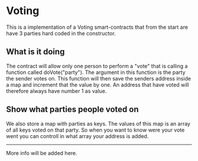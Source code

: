 # Voting

This is a implementation of a Voting smart-contracts that from the start are have 3 parties hard coded in the constructor.

## What is it doing
The contract will allow only one person to perform a "vote" that is calling a function called doVote("party"). The argument in this function is the party the sender votes on. This function will then save the senders address inside a map and increment that the value by one. 
An address that have voted will therefore always have number 1 as value. 

## Show what parties people voted on
We also store a map with parties as keys. The values of this map is an array of all keys voted on that party. So when you want to know were your vote went you can controll in what array your address is added. 

___

More info will be added here.